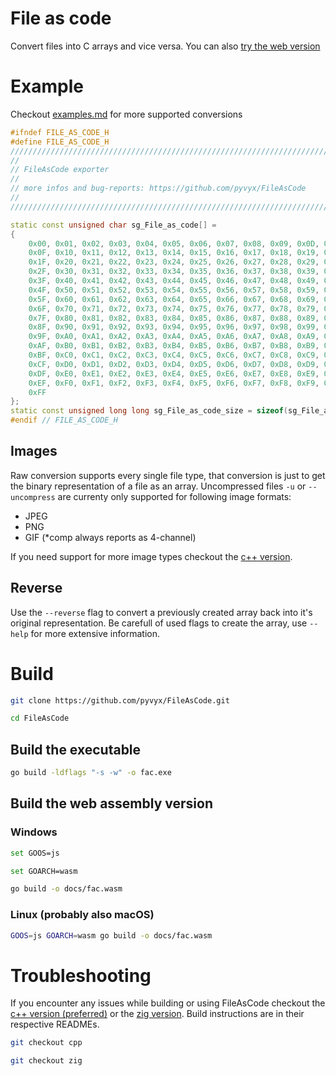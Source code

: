 # File as code
Convert files into C arrays and vice versa. You can also [try the web version](https://cunterrainer.github.io/FileAsCode/)

# Example
Checkout [examples.md](examples.md) for more supported conversions
``` c++
#ifndef FILE_AS_CODE_H
#define FILE_AS_CODE_H
//////////////////////////////////////////////////////////////////////////////////
//                                                                              //
// FileAsCode exporter                                                          //
//                                                                              //
// more infos and bug-reports: https://github.com/pyvyx/FileAsCode              //
//                                                                              //
//////////////////////////////////////////////////////////////////////////////////

static const unsigned char sg_File_as_code[] =
{
	0x00, 0x01, 0x02, 0x03, 0x04, 0x05, 0x06, 0x07, 0x08, 0x09, 0x0D, 0x0A, 0x0B, 0x0C, 0x0D, 0x0E,
	0x0F, 0x10, 0x11, 0x12, 0x13, 0x14, 0x15, 0x16, 0x17, 0x18, 0x19, 0x1A, 0x1B, 0x1C, 0x1D, 0x1E,
	0x1F, 0x20, 0x21, 0x22, 0x23, 0x24, 0x25, 0x26, 0x27, 0x28, 0x29, 0x2A, 0x2B, 0x2C, 0x2D, 0x2E,
	0x2F, 0x30, 0x31, 0x32, 0x33, 0x34, 0x35, 0x36, 0x37, 0x38, 0x39, 0x3A, 0x3B, 0x3C, 0x3D, 0x3E,
	0x3F, 0x40, 0x41, 0x42, 0x43, 0x44, 0x45, 0x46, 0x47, 0x48, 0x49, 0x4A, 0x4B, 0x4C, 0x4D, 0x4E,
	0x4F, 0x50, 0x51, 0x52, 0x53, 0x54, 0x55, 0x56, 0x57, 0x58, 0x59, 0x5A, 0x5B, 0x5C, 0x5D, 0x5E,
	0x5F, 0x60, 0x61, 0x62, 0x63, 0x64, 0x65, 0x66, 0x67, 0x68, 0x69, 0x6A, 0x6B, 0x6C, 0x6D, 0x6E,
	0x6F, 0x70, 0x71, 0x72, 0x73, 0x74, 0x75, 0x76, 0x77, 0x78, 0x79, 0x7A, 0x7B, 0x7C, 0x7D, 0x7E,
	0x7F, 0x80, 0x81, 0x82, 0x83, 0x84, 0x85, 0x86, 0x87, 0x88, 0x89, 0x8A, 0x8B, 0x8C, 0x8D, 0x8E,
	0x8F, 0x90, 0x91, 0x92, 0x93, 0x94, 0x95, 0x96, 0x97, 0x98, 0x99, 0x9A, 0x9B, 0x9C, 0x9D, 0x9E,
	0x9F, 0xA0, 0xA1, 0xA2, 0xA3, 0xA4, 0xA5, 0xA6, 0xA7, 0xA8, 0xA9, 0xAA, 0xAB, 0xAC, 0xAD, 0xAE,
	0xAF, 0xB0, 0xB1, 0xB2, 0xB3, 0xB4, 0xB5, 0xB6, 0xB7, 0xB8, 0xB9, 0xBA, 0xBB, 0xBC, 0xBD, 0xBE,
	0xBF, 0xC0, 0xC1, 0xC2, 0xC3, 0xC4, 0xC5, 0xC6, 0xC7, 0xC8, 0xC9, 0xCA, 0xCB, 0xCC, 0xCD, 0xCE,
	0xCF, 0xD0, 0xD1, 0xD2, 0xD3, 0xD4, 0xD5, 0xD6, 0xD7, 0xD8, 0xD9, 0xDA, 0xDB, 0xDC, 0xDD, 0xDE,
	0xDF, 0xE0, 0xE1, 0xE2, 0xE3, 0xE4, 0xE5, 0xE6, 0xE7, 0xE8, 0xE9, 0xEA, 0xEB, 0xEC, 0xED, 0xEE,
	0xEF, 0xF0, 0xF1, 0xF2, 0xF3, 0xF4, 0xF5, 0xF6, 0xF7, 0xF8, 0xF9, 0xFA, 0xFB, 0xFC, 0xFD, 0xFE,
	0xFF
};
static const unsigned long long sg_File_as_code_size = sizeof(sg_File_as_code) / sizeof(*sg_File_as_code);
#endif // FILE_AS_CODE_H
```

## Images
Raw conversion supports every single file type, that conversion is just to get the binary representation of a file as an array. Uncompressed files `-u` or `--uncompress` are currenty only supported for following image formats:  
 - JPEG
 - PNG
 - GIF (*comp always reports as 4-channel)

If you need support for more image types checkout the [c++ version](https://github.com/pyvyx/FileAsCode/tree/cpp).

## Reverse
Use the `--reverse` flag to convert a previously created array back into it's original representation. Be carefull of used flags to create the array, use `--help` for more extensive information.

# Build
``` bash
git clone https://github.com/pyvyx/FileAsCode.git
```
``` bash
cd FileAsCode
```
## Build the executable
``` bash
go build -ldflags "-s -w" -o fac.exe
```
## Build the web assembly version
### Windows
``` bash
set GOOS=js
```
``` bash
set GOARCH=wasm
```
``` bash
go build -o docs/fac.wasm
```
### Linux (probably also macOS)
``` bash
GOOS=js GOARCH=wasm go build -o docs/fac.wasm
```

# Troubleshooting

If you encounter any issues while building or using FileAsCode checkout the [c++ version (preferred)](https://github.com/pyvyx/FileAsCode/tree/cpp) or the [zig version](https://github.com/pyvyx/FileAsCode/tree/zig). Build instructions are in their respective READMEs.

```bash
git checkout cpp
```
```bash
git checkout zig
```